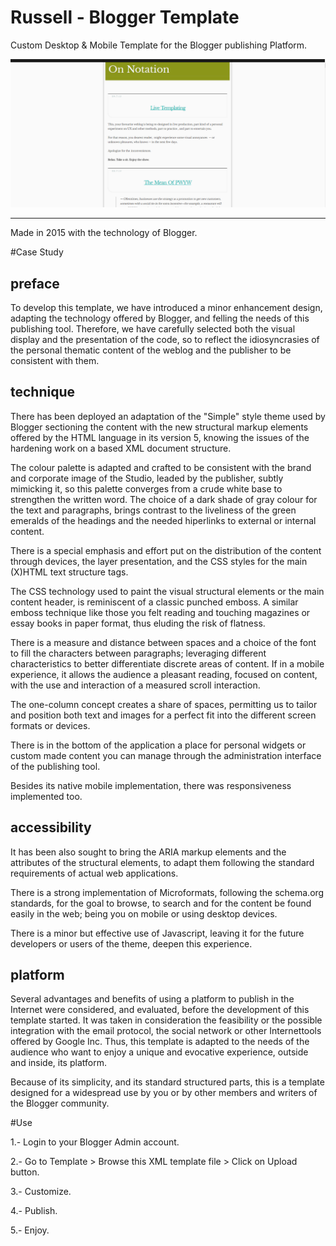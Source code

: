 # Russell - Blogger Template
Custom Desktop & Mobile Template for the Blogger publishing Platform.


 ![](https://github.com/delfiramirez/Russell-blogger-template/blob/master/assets/splash.png)

---------------------------------------------------------------------------------------------------------------------------------------------------------------------------------------------------------------------------------------------------------------------------------------------------------------------------------------------------------------------------------------

Made in 2015 with the technology of Blogger.

#Case Study

preface
------
To develop this template, we have introduced a minor enhancement design, adapting the technology offered by Blogger, and felling the needs of this publishing tool. Therefore, we have carefully selected both the visual display and the presentation of the code, so to reflect the idiosyncrasies of the personal thematic content of the weblog and the publisher to be consistent with them.

technique
---------

There has been deployed an adaptation of the "Simple" style theme used by Blogger sectioning the content with the new structural markup elements offered by the HTML language in its version 5, knowing the issues of the hardening work on a based XML document structure.

The colour palette is adapted and crafted to be consistent with the brand and  corporate image of the Studio, leaded by the publisher, subtly mimicking it, so this palette converges from a crude white base to strengthen the written word. The choice of a dark shade of gray colour for the text and paragraphs, brings contrast to the liveliness of the green emeralds of the headings and the needed hiperlinks to external or internal content.

There is a special emphasis and effort put on the distribution of the content through devices, the layer presentation, and the CSS styles for the main (X)HTML text structure tags.

The CSS technology used to paint the visual structural elements or the main content header, is reminiscent of a classic punched emboss. A similar emboss technique like those you felt reading and touching magazines or essay books in paper format, thus eluding the risk of flatness. 

There is a measure and distance between spaces and a choice of the font to fill the characters between paragraphs; leveraging different characteristics to better differentiate discrete areas of content. If in a mobile experience, it allows the audience a pleasant reading, focused on content, with the use and interaction of a measured scroll interaction.

The one-column concept creates a share of spaces, permitting us to tailor and position both text and images for a perfect fit into the different screen formats or devices. 

There is in the bottom of the application a place for personal widgets or custom made content you can manage through the administration interface of the publishing tool.

Besides its native mobile implementation, there was responsiveness implemented too.

accessibility
----------
It has been also sought to bring the ARIA markup elements and the attributes of the structural elements, to adapt them following the standard requirements of actual web applications. 

There is a strong implementation of Microformats, following the schema.org standards, for the goal to browse, to search and for the content be found easily in the web; being you on mobile or using desktop devices. 

There is a minor but effective use of Javascript, leaving it for the future developers or users of the theme, deepen this experience.


platform
-------
Several advantages and benefits of using a platform to publish in the Internet were considered, and evaluated, before the development of this template started. It was taken in consideration the feasibility or the possible integration with the email protocol, the social network or other Internettools offered by Google Inc. Thus, this template is adapted to the needs of the audience who want to enjoy a unique and evocative experience, outside and inside, its platform.

Because of its simplicity, and its standard structured parts, this is a template designed for a widespread use by you or by other members and writers of the Blogger community.

#Use

1.- Login to your Blogger Admin account.

2.- Go to Template > Browse this XML template file > Click on Upload button.

3.- Customize.

4.- Publish.

5.- Enjoy.
